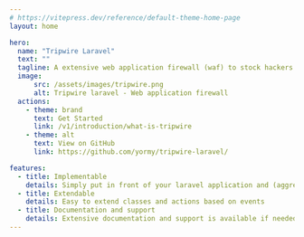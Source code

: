 ```yaml
---
# https://vitepress.dev/reference/default-theme-home-page
layout: home

hero:
  name: "Tripwire Laravel"
  text: ""
  tagline: A extensive web application firewall (waf) to stock hackers in their tracks
  image:
      src: /assets/images/tripwire.png
      alt: Tripwire laravel - Web application firewall
  actions:
    - theme: brand
      text: Get Started
      link: /v1/introduction/what-is-tripwire
    - theme: alt
      text: View on GitHub
      link: https://github.com/yormy/tripwire-laravel/

features:
  - title: Implementable
    details: Simply put in front of your laravel application and (aggressively) stop hackers
  - title: Extendable
    details: Easy to extend classes and actions based on events
  - title: Documentation and support
    details: Extensive documentation and support is available if needed
---
```

